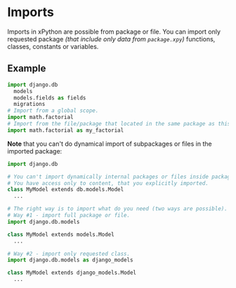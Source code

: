 # Imports

Imports in xPython are possible from package or file.
You can import only requested package *(that include only data from `package.xpy`)*
functions, classes, constants or variables.


## Example

```python
import django.db
  models
  models.fields as fields
  migrations
# Import from a global scope.
import math.factorial
# Import from the file/package that located in the same package as this file.
import math.factorial as my_factorial
```

**Note** that you can't do dynamical import of subpackages or files in the imported package:

```python
import django.db

# You can't import dynamically internal packages or files inside package.
# You have access only to content, that you explicitly imported.
class MyModel extends db.models.Model
  ...

# The right way is to import what do you need (two ways are possible).
# Way #1 - import full package or file.
import django.db.models

class MyModel extends models.Model
  ...

# Way #2 - import only requested class.
import django.db.models as django_models

class MyModel extends django_models.Model
  ...
```
